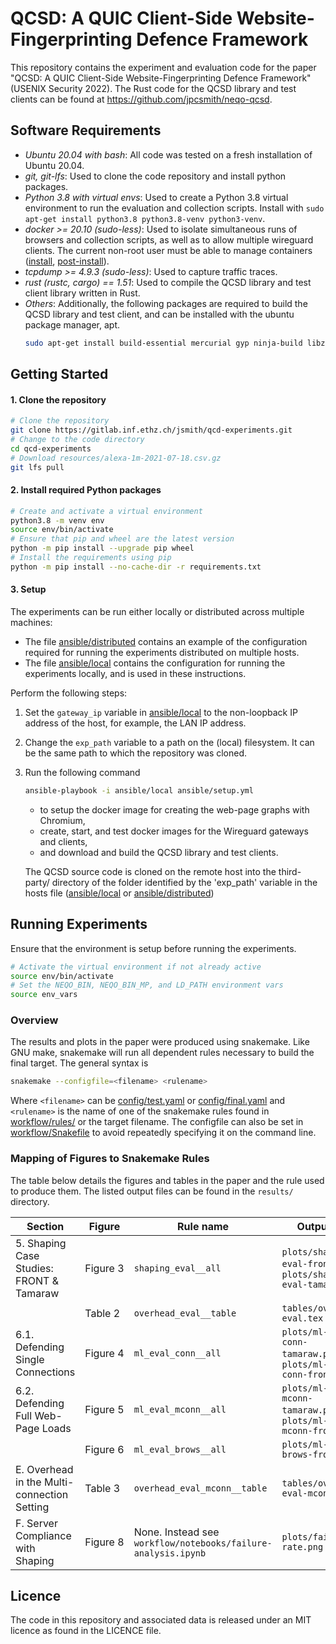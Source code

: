 # QCSD: A QUIC Client-Side Website-Fingerprinting Defence Framework

This repository contains the experiment and evaluation code for the paper "QCSD: A QUIC Client-Side Website-Fingerprinting Defence Framework" (USENIX Security 2022). The Rust code for the QCSD library and test clients can be found at https://github.com/jpcsmith/neqo-qcsd.

## Software Requirements
- *Ubuntu 20.04 with bash*: All code was tested on a fresh installation of Ubuntu 20.04.
- *git, git-lfs*: Used to clone the code repository and install python packages.
- *Python 3.8 with virtual envs*: Used to create a Python 3.8 virtual environment to run the evaluation and collection scripts. Install with `sudo apt-get install python3.8 python3.8-venv python3-venv`.
- *docker >= 20.10 (sudo-less)*: Used to isolate simultaneous runs of browsers and collection scripts, as well as to allow multiple wireguard clients. The current non-root user must be able to manage containers ([install](https://docs.docker.com/engine/install/ubuntu/), [post-install](https://docs.docker.com/engine/install/linux-postinstall/)).
- *tcpdump >= 4.9.3 (sudo-less)*: Used to capture traffic traces.
- *rust (rustc, cargo) == 1.51*: Used to compile the QCSD library and test client library written in Rust.
- *Others*: Additionally, the following packages are required to build the QCSD library and test client, and can be installed with the ubuntu package manager, apt.
  ```bash
  sudo apt-get install build-essential mercurial gyp ninja-build libz-dev clang tshark texlive-xetex
  ```


## Getting Started

#### 1. Clone the repository

```bash
# Clone the repository
git clone https://gitlab.inf.ethz.ch/jsmith/qcd-experiments.git
# Change to the code directory
cd qcd-experiments
# Download resources/alexa-1m-2021-07-18.csv.gz
git lfs pull
```

#### 2. Install required Python packages

```bash
# Create and activate a virtual environment
python3.8 -m venv env
source env/bin/activate
# Ensure that pip and wheel are the latest version
python -m pip install --upgrade pip wheel
# Install the requirements using pip
python -m pip install --no-cache-dir -r requirements.txt
```

#### 3. Setup

The experiments can be run either locally or distributed across multiple machines:
- The file [ansible/distributed](ansible/distributed) contains an example of the configuration required for running the experiments distributed on multiple hosts.
- The file [ansible/local](ansible/local) contains the configuration for running the experiments locally, and is used in these instructions.

Perform the following steps:
1. Set the `gateway_ip` variable in [ansible/local](ansible/local) to the non-loopback IP address of the host, for example, the LAN IP address.
2. Change the `exp_path` variable to a path on the (local) filesystem. It can be the same path to which the repository was cloned.
3. Run the following command
   ```bash
   ansible-playbook -i ansible/local ansible/setup.yml
   ```
   - to setup the docker image for creating the web-page graphs with Chromium,
   - create, start, and test docker images for the Wireguard gateways and clients,
   - and download and build the QCSD library and test clients.

   The QCSD source code is cloned on the remote host into the third-party/ directory of the folder identified by the 'exp_path' variable in the hosts file ([ansible/local](ansible/local) or [ansible/distributed](ansible/distributed))

## Running Experiments

Ensure that the environment is setup before running the experiments.
```bash
# Activate the virtual environment if not already active
source env/bin/activate
# Set the NEQO_BIN, NEQO_BIN_MP, and LD_PATH environment vars
source env_vars
```

### Overview

The results and plots in the paper were produced using snakemake. Like GNU make, snakemake will run all dependent rules necessary to build the final target. The general syntax is

```bash
snakemake --configfile=<filename> <rulename>
```

Where `<filename>` can be [config/test.yaml](config/test.yaml) or [config/final.yaml](config/final.yaml) and `<rulename>` is the name of one of the snakemake rules found in [workflow/rules/](workflow/rules/) or the target filename. The configfile can also be set in [workflow/Snakefile](workflow/Snakefile) to avoid repeatedly specifying it on the command line.

### Mapping of Figures to Snakemake Rules

The table below details the figures and tables in the paper and the rule used to produce them. The listed output files can be found in the `results/` directory.

| Section | Figure | Rule name | Output file |
|--- |--- |--- |---
| 5. Shaping Case Studies: FRONT & Tamaraw | Figure 3 | `shaping_eval__all` |  `plots/shaping-eval-front.png`, `plots/shaping-eval-tamaraw.png`
|  | Table 2 | `overhead_eval__table` | `tables/overhead-eval.tex`
| 6.1. Defending Single Connections | Figure 4 | `ml_eval_conn__all` | `plots/ml-eval-conn-tamaraw.png`, `plots/ml-eval-conn-front.png`
| 6.2. Defending Full Web-Page Loads | Figure 5 | `ml_eval_mconn__all` | `plots/ml-eval-mconn-tamaraw.png`, `plots/ml-eval-mconn-front.png`
| | Figure 6 | `ml_eval_brows__all`| `plots/ml-eval-brows-front.png`
| E. Overhead in the Multi-connection Setting | Table 3 |  `overhead_eval_mconn__table` | `tables/overhead-eval-mconn.tex`
| F. Server Compliance with Shaping | Figure 8 | None. Instead see `workflow/notebooks/failure-analysis.ipynb` | `plots/failure-rate.png`|

## Licence

The code in this repository and associated data is released under an MIT licence as found in the LICENCE file.
